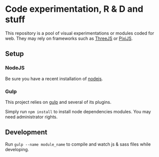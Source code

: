 # Code experimentation, R & D and stuff

This repository is a pool of visual experimentations or modules coded for web. They may rely on frameworks such as [ThreeJS](https://github.com/mrdoob/three.js/) or [PixiJS](https://github.com/GoodBoyDigital/pixi.js/).

## Setup

### NodeJS
Be sure you have a recent installation of [nodejs](http://nodejs.org/).

### Gulp
This project relies on [gulp](http://gulpjs.com/) and several of its plugins.

Simply run `npm install` to install node dependencies modules. You may need administrator rights.

## Development
Run `gulp --name module_name` to compile and watch js & sass files while developing.
